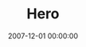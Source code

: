---
layout: series
series: "Hero"
permalink: "/hero/"
title: "Hero"
date: 2007-12-01 00:00:00
endDate: 2007-12-29 00:00:00
description: "The world needed a hero. Some waited for him, some feared him, some doubted he would ever come. Then, at just the right time, he arrived. And he wasn't what anyone expected. Join us this Christmas season as we explore the story of the most unlikely hero in history."
src: "http://s3.amazonaws.com/crossroads-media/images/Hero90x90.jpg"
---
